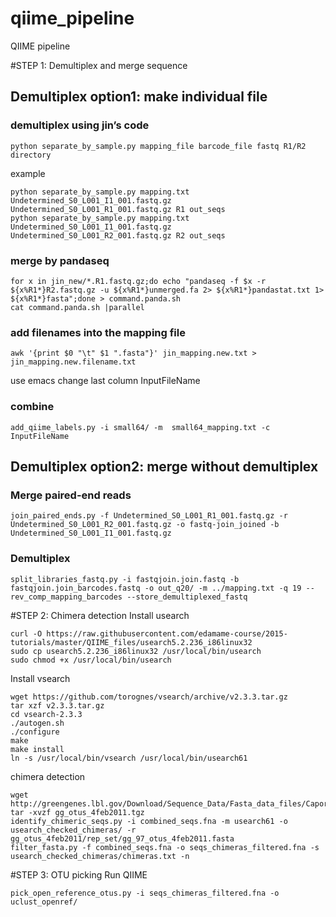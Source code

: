 # qiime_pipeline
QIIME pipeline

#STEP 1: Demultiplex and merge sequence
## Demultiplex option1: make individual file
### demultiplex using jin’s code
```
python separate_by_sample.py mapping_file barcode_file fastq R1/R2 directory 
```
example
```
python separate_by_sample.py mapping.txt Undetermined_S0_L001_I1_001.fastq.gz Undetermined_S0_L001_R1_001.fastq.gz R1 out_seqs
python separate_by_sample.py mapping.txt Undetermined_S0_L001_I1_001.fastq.gz Undetermined_S0_L001_R2_001.fastq.gz R2 out_seqs
```
### merge by pandaseq
```
for x in jin_new/*.R1.fastq.gz;do echo "pandaseq -f $x -r ${x%R1*}R2.fastq.gz -u ${x%R1*}unmerged.fa 2> ${x%R1*}pandastat.txt 1> ${x%R1*}fasta";done > command.panda.sh
cat command.panda.sh |parallel
```

### add filenames into the  mapping file
```
awk '{print $0 "\t" $1 ".fasta"}' jin_mapping.new.txt > jin_mapping.new.filename.txt
```
use emacs change last column InputFileName

### combine
```
add_qiime_labels.py -i small64/ -m  small64_mapping.txt -c InputFileName
```

## Demultiplex option2: merge without demultiplex
### Merge paired-end reads
```
join_paired_ends.py -f Undetermined_S0_L001_R1_001.fastq.gz -r Undetermined_S0_L001_R2_001.fastq.gz -o fastq-join_joined -b Undetermined_S0_L001_I1_001.fastq.gz
```
### Demultiplex
```
split_libraries_fastq.py -i fastqjoin.join.fastq -b fastqjoin.join_barcodes.fastq -o out_q20/ -m ../mapping.txt -q 19 --rev_comp_mapping_barcodes --store_demultiplexed_fastq
```

#STEP 2: Chimera detection
Install usearch
```
curl -O https://raw.githubusercontent.com/edamame-course/2015-tutorials/master/QIIME_files/usearch5.2.236_i86linux32
sudo cp usearch5.2.236_i86linux32 /usr/local/bin/usearch
sudo chmod +x /usr/local/bin/usearch
```
Install vsearch
```
wget https://github.com/torognes/vsearch/archive/v2.3.3.tar.gz
tar xzf v2.3.3.tar.gz
cd vsearch-2.3.3
./autogen.sh
./configure
make
make install
ln -s /usr/local/bin/vsearch /usr/local/bin/usearch61
```

chimera detection
```
wget http://greengenes.lbl.gov/Download/Sequence_Data/Fasta_data_files/Caporaso_Reference_OTUs/gg_otus_4feb2011.tgz
tar -xvzf gg_otus_4feb2011.tgz
identify_chimeric_seqs.py -i combined_seqs.fna -m usearch61 -o usearch_checked_chimeras/ -r gg_otus_4feb2011/rep_set/gg_97_otus_4feb2011.fasta 
filter_fasta.py -f combined_seqs.fna -o seqs_chimeras_filtered.fna -s usearch_checked_chimeras/chimeras.txt -n
```

#STEP 3: OTU picking
Run QIIME
```
pick_open_reference_otus.py -i seqs_chimeras_filtered.fna -o uclust_openref/
```